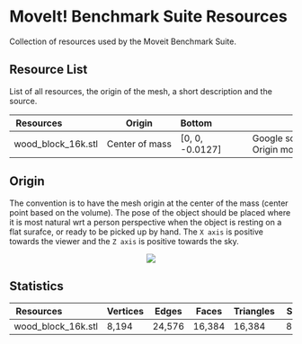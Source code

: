 # MoveIt! Benchmark Suite Resources

Collection of resources used by the Moveit Benchmark Suite.

## Resource List

List of all resources, the origin of the mesh, a short description and the source.

| Resources              | Origin         | Bottom             | Description                                      | Source                                                                                                                                                                                                   |
|------------------------|----------------|--------------------|--------------------------------------------------|---------------------------------------------------------------------------------------------------------------|
| wood_block_16k.stl     | Center of mass | [0, 0, -0.0127]    |Google scanner (16k polygons)<br>Origin modified with blender  | http://ycb-benchmarks.s3-website-us-east-1.amazonaws.com/data/google/070-b_colored_wood_blocks_google_16k.tgz |

## Origin
The convention is to have the mesh origin at the center of the mass (center point based on the volume). The pose of the object should be placed where it is most natural wrt a person perspective when the object is resting on a flat surafce, or ready to be picked up by hand. The `X axis` is positive towards the viewer and the `Z axis` is positive towards the sky.

<p align="center">
<img src="https://user-images.githubusercontent.com/32679594/126580316-93f6fa72-e15b-44e6-b3c7-f29c7b187c5e.png"/>
</p>

## Statistics
| Resources              | Vertices       | Edges              | Faces    | Triangles | Size                          |
|------------------------|----------------|--------------------|----------|-----------|-------------------------------|
| wood_block_16k.stl     | 8,194          | 24,576             | 16,384   | 16,384    | 819,3 kB                      |
